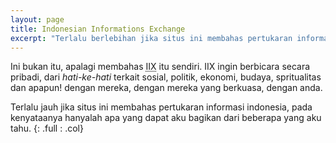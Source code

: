```yaml
---
layout: page
title: Indonesian Informations Exchange
excerpt: "Terlalu berlebihan jika situs ini membahas pertukaran informasi Indonesia, pada kenyataanya hanyalah apa yang dapat aku bagikan dari beberapa yang aku tahu."
---
```


Ini bukan itu, apalagi membahas <abbr title="International Informations Exchange">IIX</abbr> itu sendiri. IIX ingin berbicara secara pribadi, dari *hati-ke-hati* terkait sosial, politik, ekonomi, budaya, spritualitas dan apapun! dengan mereka, dengan mereka yang berkuasa, dengan anda.


Terlalu jauh jika situs ini membahas pertukaran informasi indonesia, pada kenyataanya hanyalah apa yang dapat aku bagikan dari beberapa yang aku tahu.
{: .full : .col}
